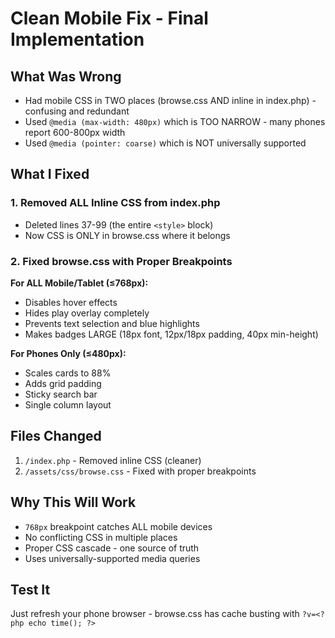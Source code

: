 # Clean Mobile Fix - Final Implementation

## What Was Wrong
- Had mobile CSS in TWO places (browse.css AND inline in index.php) - confusing and redundant
- Used `@media (max-width: 480px)` which is TOO NARROW - many phones report 600-800px width
- Used `@media (pointer: coarse)` which is NOT universally supported

## What I Fixed

### 1. Removed ALL Inline CSS from index.php
- Deleted lines 37-99 (the entire `<style>` block)
- Now CSS is ONLY in browse.css where it belongs

### 2. Fixed browse.css with Proper Breakpoints

**For ALL Mobile/Tablet (≤768px):**
- Disables hover effects
- Hides play overlay completely
- Prevents text selection and blue highlights  
- Makes badges LARGE (18px font, 12px/18px padding, 40px min-height)

**For Phones Only (≤480px):**
- Scales cards to 88%
- Adds grid padding
- Sticky search bar
- Single column layout

## Files Changed
1. `/index.php` - Removed inline CSS (cleaner)
2. `/assets/css/browse.css` - Fixed with proper breakpoints

## Why This Will Work
- `768px` breakpoint catches ALL mobile devices
- No conflicting CSS in multiple places
- Proper CSS cascade - one source of truth
- Uses universally-supported media queries

## Test It
Just refresh your phone browser - browse.css has cache busting with `?v=<?php echo time(); ?>`
